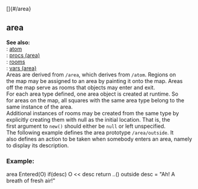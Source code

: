 []{#/area}    
## area    
**See also:**    
:   [atom](/ref/atom/atom.md)    
:   [procs (area)](/ref/area/proc/proc.md)    
:   [rooms](/ref/area/room/room.md)    
:   [vars (area)](/ref/area/var/var.md)    
Areas are derived from `/area`, which derives from `/atom`. Regions on    
the map may be assigned to an area by painting it onto the map. Areas    
off the map serve as rooms that objects may enter and exit.    
For each area type defined, one area object is created at runtime. So    
for areas on the map, all squares with the same area type belong to the    
same instance of the area.    
Additional instances of rooms may be created from the same type by    
explicitly creating them with null as the initial location. That is, the    
first argument to `new()` should either be `null` or left unspecified.    
The following example defines the area prototype `/area/outside`. It    
also defines an action to be taken when somebody enters an area, namely    
to display its description.    
### Example:    
area Entered(O) if(desc) O \<\< desc return ..() outside desc = \"Ah! A    
breath of fresh air!\"  